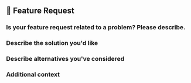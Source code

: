 ## 🚀 Feature Request

### Is your feature request related to a problem? Please describe.
<!-- A clear and concise description of what the problem is. Example: I'm always frustrated when [...]. -->

### Describe the solution you'd like
<!-- A clear and concise description of what you want to happen. -->

### Describe alternatives you've considered
<!-- A clear and concise description of any alternative solutions or features you've considered. -->

### Additional context
<!-- Add any other context or screenshots about the feature request here. -->
